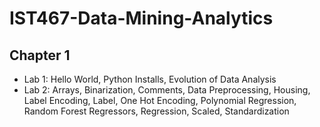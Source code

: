 # IST467-Data-Mining-Analytics

## Chapter 1
* Lab 1:  Hello World, Python Installs, Evolution of Data Analysis
* Lab 2: Arrays, Binarization, Comments, Data Preprocessing, Housing, Label Encoding, 
      Label, One Hot Encoding, Polynomial Regression, Random Forest Regressors, Regression, Scaled, Standardization
